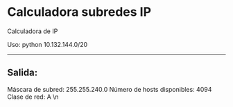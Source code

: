 # Calculadora subredes IP
Calculadora de IP

Uso: 
python 10.132.144.0/20

-----------------------------------------------
Salida:
---
Máscara de subred: 255.255.240.0
Número de hosts disponibles: 4094 
Clase de red: A \n

